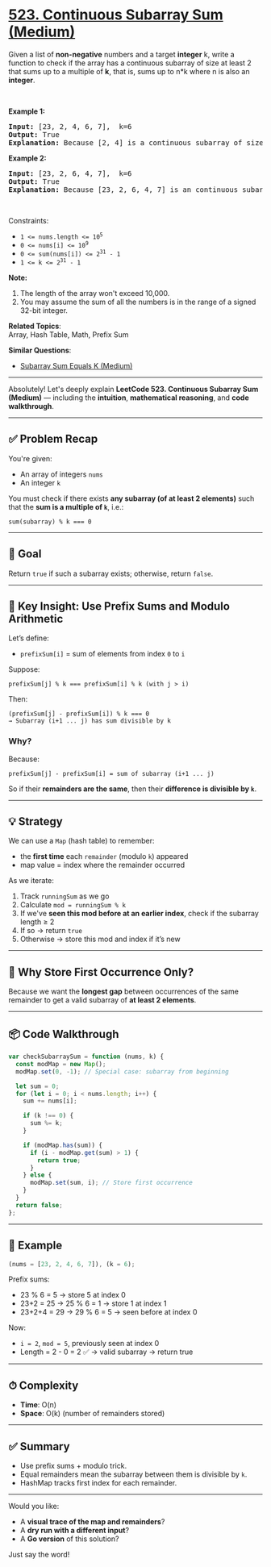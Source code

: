 # [523. Continuous Subarray Sum (Medium)](https://leetcode.com/problems/continuous-subarray-sum/)

<p>Given a list of <b>non-negative</b> numbers and a target <b>integer</b> k, write a function to check if the array has a continuous subarray of size at least 2 that sums up to a multiple of <b>k</b>, that is, sums up to n*k where n is also an <b>integer</b>.</p>

<p>&nbsp;</p>

<p><b>Example 1:</b></p>

<pre><b>Input:</b> [23, 2, 4, 6, 7],  k=6
<b>Output:</b> True
<b>Explanation:</b> Because [2, 4] is a continuous subarray of size 2 and sums up to 6.
</pre>

<p><b>Example 2:</b></p>

<pre><b>Input:</b> [23, 2, 6, 4, 7],  k=6
<b>Output:</b> True
<b>Explanation:</b> Because [23, 2, 6, 4, 7] is an continuous subarray of size 5 and sums up to 42.
</pre>

<p>&nbsp;</p>

Constraints:

<ul>
	<li><code>1 &lt;= nums.length &lt;= 10<sup>5</sup></code></li>
	<li><code>0 &lt;= nums[i] &lt;= 10<sup>9</sup></code></li>
	<li><code>0 &lt;= sum(nums[i]) &lt;= 2<sup>31</sup> - 1</code></li>
	<li><code>1 &lt;= k &lt;= 2<sup>31</sup> - 1</code></li>
</ul>

<p><b>Note:</b></p>

<ol>
	<li>The length of the array won't exceed 10,000.</li>
	<li>You may assume the sum of all the numbers is in the range of a signed 32-bit integer.</li>
</ol>

**Related Topics**:  
Array,
Hash Table,
Math,
Prefix Sum

**Similar Questions**:

- [Subarray Sum Equals K (Medium)](https://leetcode.com/problems/subarray-sum-equals-k/)

---

Absolutely! Let's deeply explain **LeetCode 523. Continuous Subarray Sum (Medium)** — including the **intuition**, **mathematical reasoning**, and **code walkthrough**.

---

## ✅ Problem Recap

You're given:

- An array of integers `nums`
- An integer `k`

You must check if there exists **any subarray (of at least 2 elements)** such that the **sum is a multiple of `k`**, i.e.:

```
sum(subarray) % k === 0
```

---

## 🎯 Goal

Return `true` if such a subarray exists; otherwise, return `false`.

---

## 🧠 Key Insight: Use Prefix Sums and Modulo Arithmetic

Let’s define:

- `prefixSum[i]` = sum of elements from index `0` to `i`

Suppose:

```
prefixSum[j] % k === prefixSum[i] % k (with j > i)
```

Then:

```
(prefixSum[j] - prefixSum[i]) % k === 0
→ Subarray (i+1 ... j) has sum divisible by k
```

### Why?

Because:

```
prefixSum[j] - prefixSum[i] = sum of subarray (i+1 ... j)
```

So if their **remainders are the same**, then their **difference is divisible by `k`**.

---

## 💡 Strategy

We can use a `Map` (hash table) to remember:

- the **first time** each `remainder` (modulo `k`) appeared
- map value = index where the remainder occurred

As we iterate:

1. Track `runningSum` as we go
2. Calculate `mod = runningSum % k`
3. If we've **seen this mod before at an earlier index**, check if the subarray length ≥ 2
4. If so → return `true`
5. Otherwise → store this mod and index if it’s new

---

## 🔐 Why Store First Occurrence Only?

Because we want the **longest gap** between occurrences of the same remainder to get a valid subarray of **at least 2 elements**.

---

## 📦 Code Walkthrough

```js
var checkSubarraySum = function (nums, k) {
  const modMap = new Map();
  modMap.set(0, -1); // Special case: subarray from beginning

  let sum = 0;
  for (let i = 0; i < nums.length; i++) {
    sum += nums[i];

    if (k !== 0) {
      sum %= k;
    }

    if (modMap.has(sum)) {
      if (i - modMap.get(sum) > 1) {
        return true;
      }
    } else {
      modMap.set(sum, i); // Store first occurrence
    }
  }
  return false;
};
```

---

## 🧪 Example

```js
(nums = [23, 2, 4, 6, 7]), (k = 6);
```

Prefix sums:

- 23 % 6 = 5 → store 5 at index 0
- 23+2 = 25 → 25 % 6 = 1 → store 1 at index 1
- 23+2+4 = 29 → 29 % 6 = 5 → seen before at index 0

Now:

- `i = 2`, `mod = 5`, previously seen at index 0
- Length = 2 - 0 = 2 ✅ → valid subarray → return true

---

## ⏱ Complexity

- **Time**: O(n)
- **Space**: O(k) (number of remainders stored)

---

## ✅ Summary

- Use prefix sums + modulo trick.
- Equal remainders mean the subarray between them is divisible by `k`.
- HashMap tracks first index for each remainder.

---

Would you like:

- A **visual trace of the map and remainders**?
- A **dry run with a different input**?
- A **Go version** of this solution?

Just say the word!
